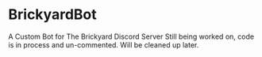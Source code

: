 # BrickyardBot
A Custom Bot for The Brickyard Discord Server
Still being worked on, code is in process and un-commented. Will be cleaned up later.
